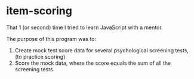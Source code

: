 # item-scoring
That 1 (or second) time I tried to learn JavaScript with a mentor. <br>

The purpose of this program was to:
1. Create mock test score data for several psychological screening tests, (to practice scoring)
2. Score the mock data, where the score equals the sum of all the screening tests.
